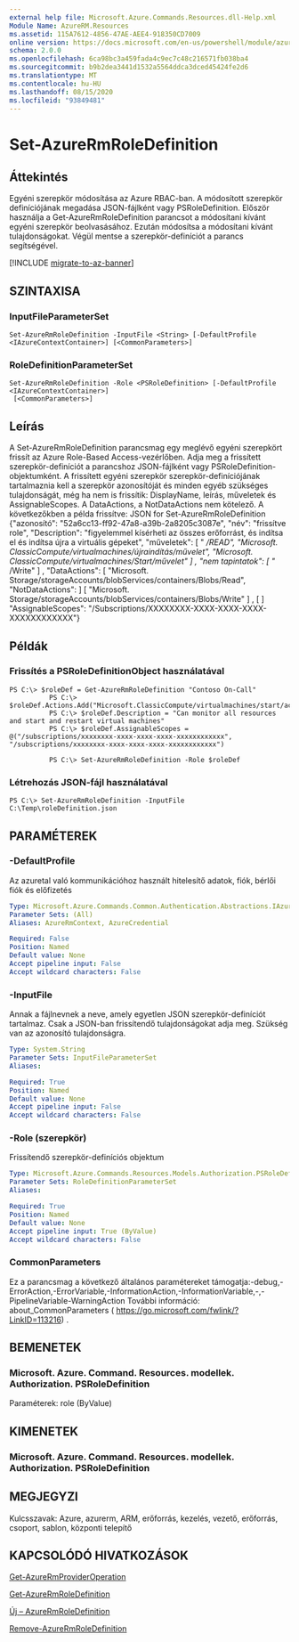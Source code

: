```yaml
---
external help file: Microsoft.Azure.Commands.Resources.dll-Help.xml
Module Name: AzureRM.Resources
ms.assetid: 115A7612-4856-47AE-AEE4-918350CD7009
online version: https://docs.microsoft.com/en-us/powershell/module/azurerm.resources/set-azurermroledefinition
schema: 2.0.0
ms.openlocfilehash: 6ca98bc3a459fada4c9ec7c48c216571fb038ba4
ms.sourcegitcommit: b9b2dea3441d1532a5564ddca3dced45424fe2d6
ms.translationtype: MT
ms.contentlocale: hu-HU
ms.lasthandoff: 08/15/2020
ms.locfileid: "93849481"
---
```

# Set-AzureRmRoleDefinition

## Áttekintés
Egyéni szerepkör módosítása az Azure RBAC-ban.
A módosított szerepkör definíciójának megadása JSON-fájlként vagy PSRoleDefinition.
Először használja a Get-AzureRmRoleDefinition parancsot a módosítani kívánt egyéni szerepkör beolvasásához.
Ezután módosítsa a módosítani kívánt tulajdonságokat.
Végül mentse a szerepkör-definíciót a parancs segítségével.

[!INCLUDE [migrate-to-az-banner](../../includes/migrate-to-az-banner.md)]

## SZINTAXISA

### InputFileParameterSet
```
Set-AzureRmRoleDefinition -InputFile <String> [-DefaultProfile <IAzureContextContainer>] [<CommonParameters>]
```

### RoleDefinitionParameterSet
```
Set-AzureRmRoleDefinition -Role <PSRoleDefinition> [-DefaultProfile <IAzureContextContainer>]
 [<CommonParameters>]
```

## Leírás
A Set-AzureRmRoleDefinition parancsmag egy meglévő egyéni szerepkört frissít az Azure Role-Based Access-vezérlőben.
Adja meg a frissített szerepkör-definíciót a parancshoz JSON-fájlként vagy PSRoleDefinition-objektumként.
A frissített egyéni szerepkör szerepkör-definíciójának tartalmaznia kell a szerepkör azonosítóját és minden egyéb szükséges tulajdonságát, még ha nem is frissítik: DisplayName, leírás, műveletek és AssignableScopes.
A DataActions, a NotDataActions nem kötelező.
A következőkben a példa frissítve: JSON for Set-AzureRmRoleDefinition {"azonosító": "52a6cc13-ff92-47a8-a39b-2a8205c3087e", "név": "frissítve role", "Description": "figyelemmel kísérheti az összes erőforrást, és indítsa el és indítsa újra a virtuális gépeket", "műveletek": \[ " */READ", "Microsoft. ClassicCompute/virtualmachines/újraindítás/művelet", "Microsoft. ClassicCompute/virtualmachines/Start/művelet" \] , "nem tapintatok": \[ "* /Write" \] , "DataActions": \[ "Microsoft. Storage/storageAccounts/blobServices/containers/Blobs/Read", "NotDataActions": \] \[ "Microsoft. Storage/storageAccounts/blobServices/containers/Blobs/Write" \] , \[ \] "AssignableScopes": "/Subscriptions/XXXXXXXX-XXXX-XXXX-XXXX-XXXXXXXXXXXX"}

## Példák

### Frissítés a PSRoleDefinitionObject használatával
```
PS C:\> $roleDef = Get-AzureRmRoleDefinition "Contoso On-Call"
          PS C:\> $roleDef.Actions.Add("Microsoft.ClassicCompute/virtualmachines/start/action")
          PS C:\> $roleDef.Description = "Can monitor all resources and start and restart virtual machines"
          PS C:\> $roleDef.AssignableScopes = @("/subscriptions/xxxxxxxx-xxxx-xxxx-xxxx-xxxxxxxxxxxx", "/subscriptions/xxxxxxxx-xxxx-xxxx-xxxx-xxxxxxxxxxxx")

          PS C:\> Set-AzureRmRoleDefinition -Role $roleDef
```

### Létrehozás JSON-fájl használatával
```
PS C:\> Set-AzureRmRoleDefinition -InputFile C:\Temp\roleDefinition.json
```

## PARAMÉTEREK

### -DefaultProfile
Az azuretal való kommunikációhoz használt hitelesítő adatok, fiók, bérlői fiók és előfizetés

```yaml
Type: Microsoft.Azure.Commands.Common.Authentication.Abstractions.IAzureContextContainer
Parameter Sets: (All)
Aliases: AzureRmContext, AzureCredential

Required: False
Position: Named
Default value: None
Accept pipeline input: False
Accept wildcard characters: False
```

### -InputFile
Annak a fájlnevnek a neve, amely egyetlen JSON szerepkör-definíciót tartalmaz.
Csak a JSON-ban frissítendő tulajdonságokat adja meg.
Szükség van az azonosító tulajdonságra.

```yaml
Type: System.String
Parameter Sets: InputFileParameterSet
Aliases:

Required: True
Position: Named
Default value: None
Accept pipeline input: False
Accept wildcard characters: False
```

### -Role (szerepkör)
Frissítendő szerepkör-definíciós objektum

```yaml
Type: Microsoft.Azure.Commands.Resources.Models.Authorization.PSRoleDefinition
Parameter Sets: RoleDefinitionParameterSet
Aliases:

Required: True
Position: Named
Default value: None
Accept pipeline input: True (ByValue)
Accept wildcard characters: False
```

### CommonParameters
Ez a parancsmag a következő általános paramétereket támogatja:-debug,-ErrorAction,-ErrorVariable,-InformationAction,-InformationVariable,-,-PipelineVariable-WarningAction További információ: about_CommonParameters ( https://go.microsoft.com/fwlink/?LinkID=113216) .

## BEMENETEK

### Microsoft. Azure. Command. Resources. modellek. Authorization. PSRoleDefinition
Paraméterek: role (ByValue)

## KIMENETEK

### Microsoft. Azure. Command. Resources. modellek. Authorization. PSRoleDefinition

## MEGJEGYZI
Kulcsszavak: Azure, azurerm, ARM, erőforrás, kezelés, vezető, erőforrás, csoport, sablon, központi telepítő

## KAPCSOLÓDÓ HIVATKOZÁSOK

[Get-AzureRmProviderOperation](./Get-AzureRmProviderOperation.md)

[Get-AzureRmRoleDefinition](./Get-AzureRmRoleDefinition.md)

[Új – AzureRmRoleDefinition](./New-AzureRmRoleDefinition.md)

[Remove-AzureRmRoleDefinition](./Remove-AzureRmRoleDefinition.md)

